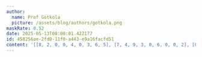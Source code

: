 ```yaml
---
author:
  name: Prof Gotkola
  picture: /assets/blog/authors/gotkola.png
maskRate: 0.52
date: 2025-05-13T08:00:01.422177
id: 458256ae-2fd0-11f0-a443-e9a16facfd51
content: '[[8, 2, 0, 0, 4, 0, 3, 6, 5], [7, 4, 9, 3, 0, 6, 0, 0, 2], [0, 0, 0, 1, 0, 0, 0, 4, 7], [0, 0, 0, 0, 6, 0, 0, 2, 0], [0, 0, 2, 0, 1, 3, 0, 9, 0], [0, 1, 0, 8, 0, 2, 0, 0, 0], [0, 7, 0, 0, 0, 9, 4, 3, 1], [0, 0, 0, 2, 7, 0, 5, 8, 9], [9, 8, 4, 0, 0, 0, 2, 7, 0]]'
---
```

